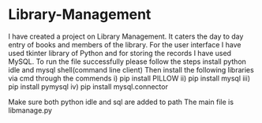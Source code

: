# Library-Management
I have created a project on Library Management. It caters the day to day entry of books and members of the library. For the user interface I have used tkinter library of Python and for storing the records I have used MySQL. 
To run the file successfully please follow the steps
install python idle and mysql shell(command line client)
Then install the following libraries via cmd through the commends
i)  pip install PILLOW
ii) pip install mysql
iii) pip install pymysql
iv) pip install mysql.connector

Make sure both python idle and sql are added to path
The main file is libmanage.py
